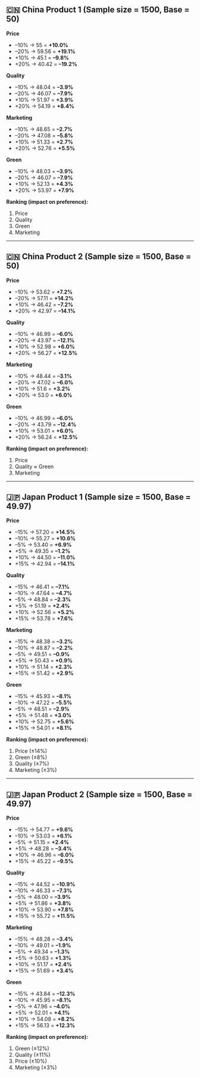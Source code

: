 ## 🇨🇳 China Product 1 (Sample size = 1500, Base = 50)

**Price**

* –10% → 55 = **+10.0%**
* –20% → 59.56 = **+19.1%**
* +10% → 45.1 = **–9.8%**
* +20% → 40.42 = **–19.2%**

**Quality**

* –10% → 48.04 = **–3.9%**
* –20% → 46.07 = **–7.9%**
* +10% → 51.97 = **+3.9%**
* +20% → 54.19 = **+8.4%**

**Marketing**

* –10% → 48.65 = **–2.7%**
* –20% → 47.08 = **–5.8%**
* +10% → 51.33 = **+2.7%**
* +20% → 52.76 = **+5.5%**

**Green**

* –10% → 48.03 = **–3.9%**
* –20% → 46.07 = **–7.9%**
* +10% → 52.13 = **+4.3%**
* +20% → 53.97 = **+7.9%**

**Ranking (impact on preference):**

1. Price
2. Quality
3. Green
4. Marketing

---

## 🇨🇳 China Product 2 (Sample size = 1500, Base = 50)

**Price**

* –10% → 53.62 = **+7.2%**
* –20% → 57.11 = **+14.2%**
* +10% → 46.42 = **–7.2%**
* +20% → 42.97 = **–14.1%**

**Quality**

* –10% → 46.99 = **–6.0%**
* –20% → 43.97 = **–12.1%**
* +10% → 52.98 = **+6.0%**
* +20% → 56.27 = **+12.5%**

**Marketing**

* –10% → 48.44 = **–3.1%**
* –20% → 47.02 = **–6.0%**
* +10% → 51.6 = **+3.2%**
* +20% → 53.0 = **+6.0%**

**Green**

* –10% → 46.99 = **–6.0%**
* –20% → 43.79 = **–12.4%**
* +10% → 53.01 = **+6.0%**
* +20% → 56.24 = **+12.5%**

**Ranking (impact on preference):**

1. Price
2. Quality ≈ Green
3. Marketing

---

## 🇯🇵 Japan Product 1 (Sample size = 1500, Base = 49.97)

**Price**

* –15% → 57.20 = **+14.5%**
* –10% → 55.27 = **+10.6%**
* –5% → 53.40 = **+6.9%**
* +5% → 49.35 = **–1.2%**
* +10% → 44.50 = **–11.0%**
* +15% → 42.94 = **–14.1%**

**Quality**

* –15% → 46.41 = **–7.1%**
* –10% → 47.64 = **–4.7%**
* –5% → 48.84 = **–2.3%**
* +5% → 51.19 = **+2.4%**
* +10% → 52.56 = **+5.2%**
* +15% → 53.78 = **+7.6%**

**Marketing**

* –15% → 48.38 = **–3.2%**
* –10% → 48.87 = **–2.2%**
* –5% → 49.51 = **–0.9%**
* +5% → 50.43 = **+0.9%**
* +10% → 51.14 = **+2.3%**
* +15% → 51.42 = **+2.9%**

**Green**

* –15% → 45.93 = **–8.1%**
* –10% → 47.22 = **–5.5%**
* –5% → 48.51 = **–2.9%**
* +5% → 51.48 = **+3.0%**
* +10% → 52.75 = **+5.6%**
* +15% → 54.01 = **+8.1%**

**Ranking (impact on preference):**

1. Price (±14%)
2. Green (±8%)
3. Quality (±7%)
4. Marketing (±3%)

---

## 🇯🇵 Japan Product 2 (Sample size = 1500, Base = 49.97)

**Price**

* –15% → 54.77 = **+9.6%**
* –10% → 53.03 = **+6.1%**
* –5% → 51.15 = **+2.4%**
* +5% → 48.28 = **–3.4%**
* +10% → 46.96 = **–6.0%**
* +15% → 45.22 = **–9.5%**

**Quality**

* –15% → 44.52 = **–10.9%**
* –10% → 46.33 = **–7.3%**
* –5% → 48.00 = **–3.9%**
* +5% → 51.86 = **+3.8%**
* +10% → 53.90 = **+7.8%**
* +15% → 55.72 = **+11.5%**

**Marketing**

* –15% → 48.28 = **–3.4%**
* –10% → 49.01 = **–1.9%**
* –5% → 49.34 = **–1.3%**
* +5% → 50.63 = **+1.3%**
* +10% → 51.17 = **+2.4%**
* +15% → 51.69 = **+3.4%**

**Green**

* –15% → 43.84 = **–12.3%**
* –10% → 45.95 = **–8.1%**
* –5% → 47.96 = **–4.0%**
* +5% → 52.01 = **+4.1%**
* +10% → 54.08 = **+8.2%**
* +15% → 56.13 = **+12.3%**

**Ranking (impact on preference):**

1. Green (±12%)
2. Quality (±11%)
3. Price (±10%)
4. Marketing (±3%)
